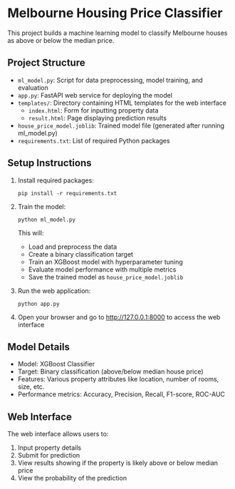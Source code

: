 # Melbourne Housing Price Classifier

This project builds a machine learning model to classify Melbourne houses as above or below the median price.

## Project Structure

- `ml_model.py`: Script for data preprocessing, model training, and evaluation
- `app.py`: FastAPI web service for deploying the model
- `templates/`: Directory containing HTML templates for the web interface
  - `index.html`: Form for inputting property data
  - `result.html`: Page displaying prediction results
- `house_price_model.joblib`: Trained model file (generated after running ml_model.py)
- `requirements.txt`: List of required Python packages

## Setup Instructions

1. Install required packages:
   ```
   pip install -r requirements.txt
   ```

2. Train the model:
   ```
   python ml_model.py
   ```
   
   This will:
   - Load and preprocess the data
   - Create a binary classification target
   - Train an XGBoost model with hyperparameter tuning
   - Evaluate model performance with multiple metrics
   - Save the trained model as `house_price_model.joblib`

3. Run the web application:
   ```
   python app.py
   ```

4. Open your browser and go to http://127.0.0.1:8000 to access the web interface

## Model Details

- Model: XGBoost Classifier
- Target: Binary classification (above/below median house price)
- Features: Various property attributes like location, number of rooms, size, etc.
- Performance metrics: Accuracy, Precision, Recall, F1-score, ROC-AUC

## Web Interface

The web interface allows users to:
1. Input property details
2. Submit for prediction
3. View results showing if the property is likely above or below median price
4. View the probability of the prediction
